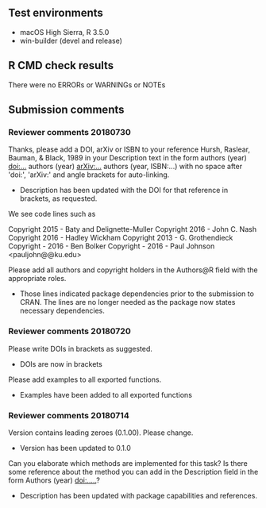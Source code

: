 ## Test environments
* macOS High Sierra, R 3.5.0
* win-builder (devel and release)

## R CMD check results
There were no ERRORs or WARNINGs or NOTEs

## Submission comments

### Reviewer comments 20180730
Thanks, please add a DOI, arXiv or ISBN to your reference Hursh,
Raslear, Bauman, & Black, 1989 in your Description text in the form
authors (year) <doi:...>
authors (year) <arXiv:...>
authors (year, ISBN:...)
with no space after 'doi:', 'arXiv:' and angle brackets for auto-linking.

* Description has been updated with the DOI for that reference in brackets,
as requested.

We see code lines such as

Copyright 2015 - Baty and Delignette-Muller
Copyright 2016 - John C. Nash
Copyright 2016 - Hadley Wickham
Copyright 2013 - G. Grothendieck
Copyright - 2016 - Ben Bolker
Copyright - 2016 - Paul Johnson <pauljohn@@ku.edu>

Please add all authors and copyright holders in the Authors@R field with
the appropriate roles.

* Those lines indicated package dependencies prior to the submission to
CRAN. The lines are no longer needed as the package now states necessary
dependencies.

### Reviewer comments 20180720

Please write DOIs in brackets as suggested.

* DOIs are now in brackets

Please add examples to all exported functions.

* Examples have been added to all exported functions

### Reviewer comments 20180714

Version contains leading zeroes (0.1.00). Please change.

* Version has been updated to 0.1.0

Can you elaborate which methods are implemented for this task? Is there
some reference about the method you can add in the Description field in
the form Authors (year) <doi:.....>?

* Description has been updated with package capabilities and references.

